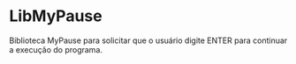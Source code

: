 # LibMyPause
Biblioteca MyPause para solicitar que o usuário digite ENTER para continuar a execução do programa.
